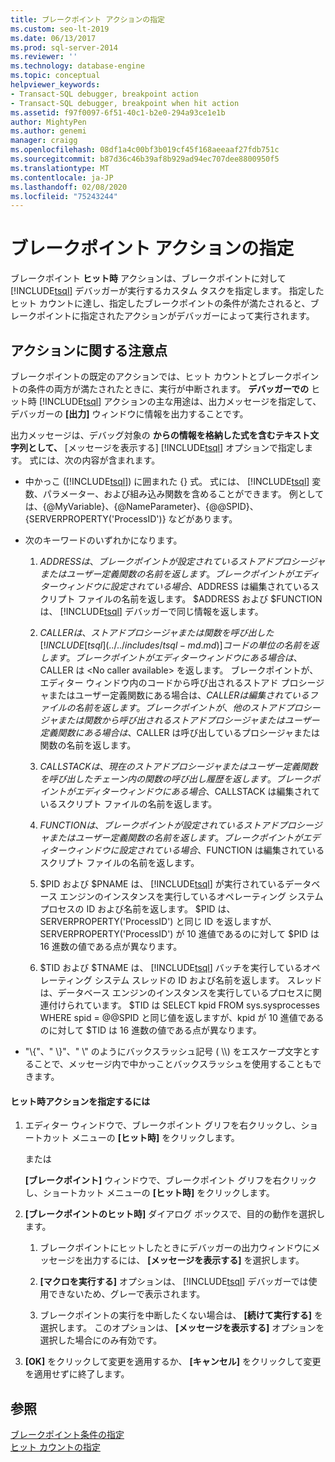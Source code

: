 ```yaml
---
title: ブレークポイント アクションの指定
ms.custom: seo-lt-2019
ms.date: 06/13/2017
ms.prod: sql-server-2014
ms.reviewer: ''
ms.technology: database-engine
ms.topic: conceptual
helpviewer_keywords:
- Transact-SQL debugger, breakpoint action
- Transact-SQL debugger, breakpoint when hit action
ms.assetid: f97f0097-6f51-40c1-b2e0-294a93ce1e1b
author: MightyPen
ms.author: genemi
manager: craigg
ms.openlocfilehash: 08df1a4c00bf3b019cf45f168aeeaaf27fdb751c
ms.sourcegitcommit: b87d36c46b39af8b929ad94ec707dee8800950f5
ms.translationtype: MT
ms.contentlocale: ja-JP
ms.lasthandoff: 02/08/2020
ms.locfileid: "75243244"
---
```

# <a name="specify-a-breakpoint-action"></a>ブレークポイント アクションの指定
  ブレークポイント **ヒット時** アクションは、ブレークポイントに対して [!INCLUDE[tsql](../../includes/tsql-md.md)] デバッガーが実行するカスタム タスクを指定します。 指定したヒット カウントに達し、指定したブレークポイントの条件が満たされると、ブレークポイントに指定されたアクションがデバッガーによって実行されます。  
  
##  <a name="BKMK_ActionConsiderations"></a> アクションに関する注意点  
 ブレークポイントの既定のアクションでは、ヒット カウントとブレークポイントの条件の両方が満たされたときに、実行が中断されます。 **デバッガーでの** ヒット時 [!INCLUDE[tsql](../../includes/tsql-md.md)] アクションの主な用途は、出力メッセージを指定して、デバッガーの **[出力]** ウィンドウに情報を出力することです。  
  
 出力メッセージは、デバッグ対象の **からの情報を格納した式を含むテキスト文字列として、** [メッセージを表示する] [!INCLUDE[tsql](../../includes/tsql-md.md)] オプションで指定します。 式には、次の内容が含まれます。  
  
-   中かっこ ([!INCLUDE[tsql](../../includes/tsql-md.md)]) に囲まれた {} 式。 式には、 [!INCLUDE[tsql](../../includes/tsql-md.md)] 変数、パラメーター、および組み込み関数を含めることができます。 例としては、{@MyVariable}、{@NameParameter}、{@@SPID}、{SERVERPROPERTY('ProcessID')} などがあります。  
  
-   次のキーワードのいずれかになります。  
  
    1.  $ADDRESS は、ブレークポイントが設定されているストアド プロシージャまたはユーザー定義関数の名前を返します。 ブレークポイントがエディター ウィンドウに設定されている場合、$ADDRESS は編集されているスクリプト ファイルの名前を返します。 $ADDRESS および $FUNCTION は、 [!INCLUDE[tsql](../../includes/tsql-md.md)] デバッガーで同じ情報を返します。  
  
    2.  $CALLER は、ストアド プロシージャまたは関数を呼び出した [!INCLUDE[tsql](../../includes/tsql-md.md)] コードの単位の名前を返します。 ブレークポイントがエディター ウィンドウにある場合は、$CALLER は \<No caller available> を返します。 ブレークポイントが、エディター ウィンドウ内のコードから呼び出されるストアド プロシージャまたはユーザー定義関数にある場合は、$CALLER は編集されているファイルの名前を返します。 ブレークポイントが、他のストアド プロシージャまたは関数から呼び出されるストアド プロシージャまたはユーザー定義関数にある場合は、$CALLER は呼び出しているプロシージャまたは関数の名前を返します。  
  
    3.  $CALLSTACK は、現在のストアド プロシージャまたはユーザー定義関数を呼び出したチェーン内の関数の呼び出し履歴を返します。 ブレークポイントがエディター ウィンドウにある場合、$CALLSTACK は編集されているスクリプト ファイルの名前を返します。  
  
    4.  $FUNCTION は、ブレークポイントが設定されているストアド プロシージャまたはユーザー定義関数の名前を返します。 ブレークポイントがエディター ウィンドウに設定されている場合、$FUNCTION は編集されているスクリプト ファイルの名前を返します。  
  
    5.  $PID および $PNAME は、 [!INCLUDE[tsql](../../includes/tsql-md.md)] が実行されているデータベース エンジンのインスタンスを実行しているオペレーティング システム プロセスの ID および名前を返します。 $PID は、SERVERPROPERTY('ProcessID') と同じ ID を返しますが、SERVERPROPERTY('ProcessID') が 10 進値であるのに対して $PID は 16 進数の値である点が異なります。  
  
    6.  $TID および $TNAME は、 [!INCLUDE[tsql](../../includes/tsql-md.md)] バッチを実行しているオペレーティング システム スレッドの ID および名前を返します。 スレッドは、データベース エンジンのインスタンスを実行しているプロセスに関連付けられています。 $TID は SELECT kpid FROM sys.sysprocesses WHERE spid = @@SPID と同じ値を返しますが、kpid が 10 進値であるのに対して $TID は 16 進数の値である点が異なります。  
  
-   "\\{"、" \\}"、" \\" のようにバックスラッシュ記号 ( \\\\) をエスケープ文字とすることで、メッセージ内で中かっことバックスラッシュを使用することもできます。  
  
#### <a name="to-specify-a-when-hit-action"></a>ヒット時アクションを指定するには  
  
1.  エディター ウィンドウで、ブレークポイント グリフを右クリックし、ショートカット メニューの **[ヒット時]** をクリックします。  
  
     または  
  
     **[ブレークポイント]** ウィンドウで、ブレークポイント グリフを右クリックし、ショートカット メニューの **[ヒット時]** をクリックします。  
  
2.  **[ブレークポイントのヒット時]** ダイアログ ボックスで、目的の動作を選択します。  
  
    1.  ブレークポイントにヒットしたときにデバッガーの出力ウィンドウにメッセージを出力するには、 **[メッセージを表示する]** を選択します。  
  
    2.  **[マクロを実行する]** オプションは、 [!INCLUDE[tsql](../../includes/tsql-md.md)] デバッガーでは使用できないため、グレーで表示されます。  
  
    3.  ブレークポイントの実行を中断したくない場合は、 **[続けて実行する]** を選択します。 このオプションは、 **[メッセージを表示する]** オプションを選択した場合にのみ有効です。  
  
3.  **[OK]** をクリックして変更を適用するか、 **[キャンセル]** をクリックして変更を適用せずに終了します。  
  
## <a name="see-also"></a>参照  
 [ブレークポイント条件の指定](specify-a-breakpoint-condition.md)   
 [ヒット カウントの指定](specify-a-hit-count.md)  
